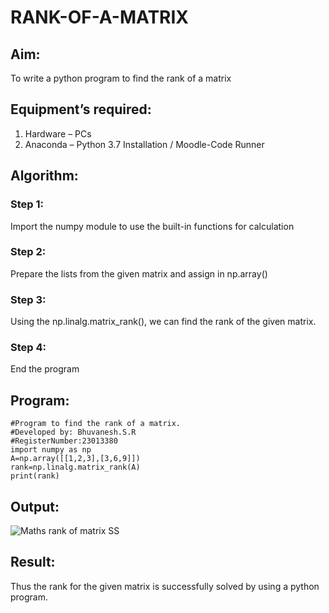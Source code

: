 # RANK-OF-A-MATRIX
## Aim:
To write a python program to find the rank of a matrix
## Equipment’s required:
1. 	Hardware – PCs
2. 	Anaconda – Python 3.7 Installation / Moodle-Code Runner
## Algorithm:
### Step 1: 
Import the numpy module to use the built-in functions for calculation
### Step 2: 
Prepare the lists from the given matrix and assign in np.array()
### Step 3:
Using the np.linalg.matrix_rank(), we can find the rank of the given matrix.
### Step 4: 
End the program
## Program:
```
#Program to find the rank of a matrix.
#Developed by: Bhuvanesh.S.R
#RegisterNumber:23013380
import numpy as np
A=np.array([[1,2,3],[3,6,9]])
rank=np.linalg.matrix_rank(A)
print(rank)
```
## Output:
![Maths rank of matrix SS](https://github.com/Bhuvanesh-Suresh/RANK-OF-A-MATRIX/assets/145742661/77144df0-2420-48d7-a7b9-09029615df1c)

## Result:
Thus the rank for the given matrix is successfully solved by  using a python program.

